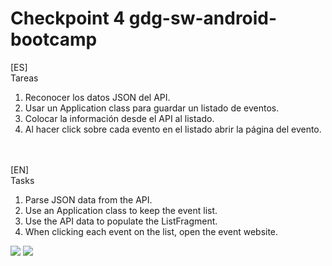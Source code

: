 Checkpoint 4 gdg-sw-android-bootcamp
====================================
[ES]<br/>
Tareas<br/>
<ol>
  <li>Reconocer los datos JSON del API.</li>
  <li>Usar un Application class para guardar un listado de eventos.</li>
  <li>Colocar la información desde el API al listado.</li>
  <li>Al hacer click sobre cada evento en el listado abrir la página del evento.</li>
</ol>
<br/><br/>
[EN]<br/>
Tasks<br/>
<ol>
  <li>Parse JSON data from the API.</li>
  <li>Use an Application class to keep the event list.</li>
  <li>Use the API data to populate the ListFragment.</li>
  <li>When clicking each event on the list, open the event website.</li>
</ol>

<img src="https://dl.dropboxusercontent.com/u/8418860/android/workshop/checkpoint4_1.png"/>

<img src="https://dl.dropboxusercontent.com/u/8418860/android/workshop/checkpoint4_2.png"/>



